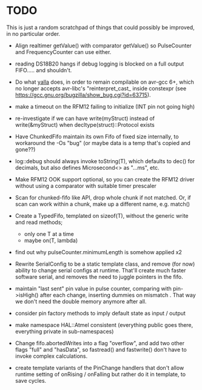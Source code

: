 TODO
====

This is just a random scratchpad of things that could possibly be improved, in no particular order.

 - Align realtimer getValue() with comparator getValue() so PulseCounter and FrequencyCounter can use either.
 - reading DS18B20 hangs if debug logging is blocked on a full output FIFO..... and shouldn't.
 - Do what [yalla](https://github.com/chrism333/yalla/blob/master/include/yalla/device/atmega8/avr/io.hpp) does,
   in order to remain compilable on avr-gcc 6+, which no longer accepts avr-libc's "reinterpret_cast_ inside
   constexpr (see https://gcc.gnu.org/bugzilla/show_bug.cgi?id=63715).
 - make a timeout on the RFM12 failing to initialize (INT pin not going high)
 - re-investigate if we can have write(myStruct) instead of write(&myStruct) when decltype(struct)::Protocol exists 
 - Have ChunkedFifo maintain its own Fifo of fixed size internally, to workaround the -Os "bug"
   (or maybe data is a temp that's copied and gone??)
 - log::debug should always invoke toString(T), which defaults to dec() for decimals,
   but also defines Microsecond<> as "...ms", etc.
 - Make RFM12 OOK support optional, so you can create the RFM12 driver without 
   using a comparator with suitable timer prescaler
 - Scan for chunked-fifo like API, drop whole chunk if not matched. 
      Or, if scan can work within a chunk, make up a different name, e.g. match()
      
 - Create a TypedFifo, templated on sizeof(T), without the generic write and read methods; 
    * only one T at a time
    * maybe on(T, lambda)
 - find out why pulseCounter.minimumLength is somehow applied x2     
 - Rewrite SerialConfig to be a static template class, and remove (for now) ability to change serial configs at
   runtime. That'll create much faster software serial, and removes the need to juggle pointers in the fifo.
  
 - maintain "last sent" pin value in pulse counter, comparing with pin->isHigh() after each change, inserting dummies on mismatch
   . That way we don't need the double memory anymore after all.
 - consider pin factory methods to imply default state as input / output
 - make namespace HAL::Atmel consistent (everything public goes there, everything private in sub-namespaces)

- Change fifo.abortedWrites into a flag "overflow", and add two other flags "full" and "hasData", so
  fastread() and fastwrite() don't have to invoke complex calculations.
- create template variants of the PinChange handlers that don't allow runtime setting of onRising / onFalling
  but rather do it in template, to save cycles.
